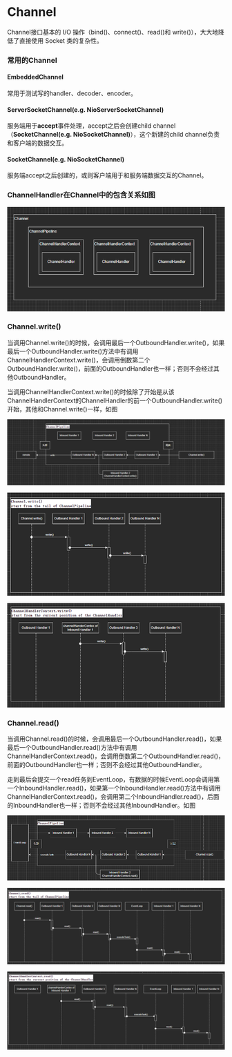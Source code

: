 # Channel

Channel接口基本的 I/O 操作（bind()、connect()、read()和 write()），大大地降低了直接使用 Socket 类的复杂性。

### 常用的Channel

#### &#x20;EmbeddedChannel

常用于测试写的handler、decoder、encoder。

#### ServerSocketChannel(e.g. NioServerSocketChannel)

服务端用于**accept**事件处理，accept之后会创建child channel（**SocketChannel(e.g. NioSocketChannel)**），这个新建的child channel负责和客户端的数据交互。

#### SocketChannel(e.g. NioSocketChannel)

服务端accept之后创建的，或则客户端用于和服务端数据交互的Channel。

### ChannelHandler在Channel中的包含关系如图

![](<../.gitbook/assets/image (28).png>)

### Channel.write()

当调用Channel.write()的时候，会调用最后一个OutboundHandler.write()，如果最后一个OutboundHandler.write()方法中有调用ChannelHandlerContext.write()，会调用倒数第二个OutboundHandler.write()，前面的OutboundHandler也一样；否则不会经过其他OutboundHandler。

当调用ChannelHandlerContext.write()的时候除了开始是从该ChannelHandlerContext的ChannelHandler的前一个OutboundHandler.write()开始，其他和Channel.write()一样，如图

![](<../.gitbook/assets/image (27).png>)

![](<../.gitbook/assets/image (26).png>)

![](<../.gitbook/assets/image (21).png>)

### Channel.read()

当调用Channel.read()的时候，会调用最后一个OutboundHandler.read()，如果最后一个OutboundHandler.read()方法中有调用ChannelHandlerContext.read()，会调用倒数第二个OutboundHandler.read()，前面的OutboundHandler也一样；否则不会经过其他OutboundHandler。

走到最后会提交一个read任务到EventLoop，有数据的时候EventLoop会调用第一个InboundHandler.read()，如果第一个InboundHandler.read()方法中有调用ChannelHandlerContext.read()，会调用第二个InboundHandler.read()，后面的InboundHandler也一样；否则不会经过其他InboundHandler。如图

![](<../.gitbook/assets/image (29).png>)

![](<../.gitbook/assets/image (22).png>)

![](<../.gitbook/assets/image (20).png>)





